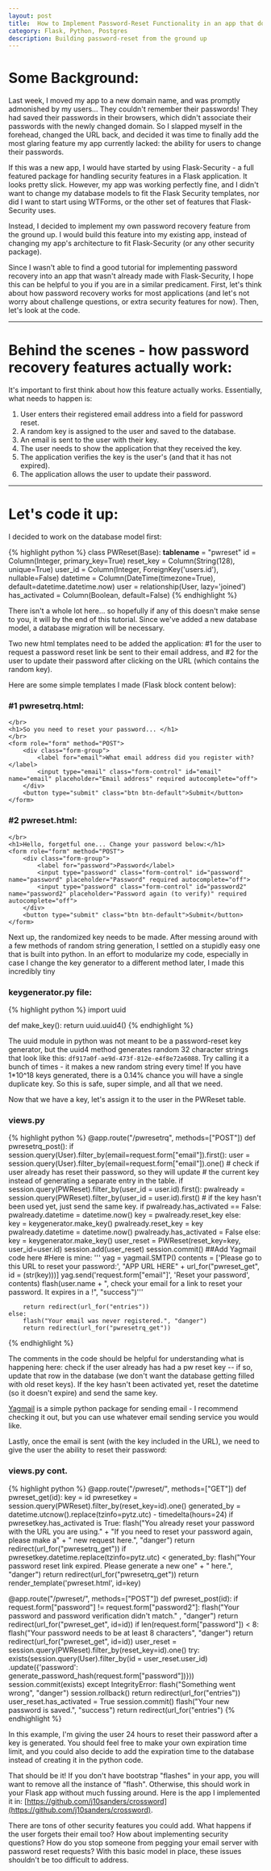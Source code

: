```yaml
---
layout: post
title:  How to Implement Password-Reset Functionality in an app that doesn't have Flask Security.
category: Flask, Python, Postgres 
description: Building password-reset from the ground up
---
```



<!--description-->



# Some Background:

Last week, I moved my app to a new domain name, and was promptly admonished by my users…  They couldn't remember their passwords!  They had saved their passwords in their browsers, which didn't associate their passwords with the newly changed domain.  So I slapped myself in the forehead, changed the URL back, and decided it was time to finally add the most glaring feature my app currently lacked: the ability for users to change their passwords.

If this was a new app, I would have started by using Flask-Security - a full featured package for handling security features in a Flask application.  It looks pretty slick.  However, my app was working perfectly fine, and I didn't want to change my database models to fit the Flask Security templates, nor did I want to start using WTForms, or the other set of features that Flask-Security uses.  

Instead, I decided to implement my own password recovery feature from the ground up.  I would build this feature into my existing app, instead of changing my app's architecture to fit Flask-Security (or any other security package).

Since I wasn't able to find a good tutorial for implementing password recovery into an app that wasn't already made with Flask-Security, I hope this can be helpful to you if you are in a similar predicament. First, let's think about how password recovery works for most applications (and let's not worry about challenge questions, or extra security features for now).  Then, let's look at the code.

---

# Behind the scenes - how password recovery features actually work:

It's important to first think about how this feature actually works.  Essentially, what needs to happen is:

1. User enters their registered email address into a field for password reset.
2. A random key is assigned to the user and saved to the database.
3. An email is sent to the user with their key.
4. The user needs to show the application that they received the key.
5. The application verifies the key is the user's (and that it has not expired).
6. The application allows the user to update their password.

---

# Let's code it up:

I decided to work on the database model first:

{% highlight python %}
class PWReset(Base):
    __tablename__ = "pwreset"
    id = Column(Integer, primary_key=True)
    reset_key = Column(String(128), unique=True)
    user_id = Column(Integer, ForeignKey('users.id'), nullable=False)
    datetime = Column(DateTime(timezone=True), default=datetime.datetime.now)
    user = relationship(User, lazy='joined')
    has_activated = Column(Boolean, default=False)
{% endhighlight %}

There isn't a whole lot here… so hopefully if any of this doesn't make sense to you, it will by the end of this tutorial.  Since we've added a new database model, a database migration will be necessary. 

Two new html templates need to be added the application: #1 for the user to request a password reset link be sent to their email address, and #2 for the user to update their password after clicking on the URL (which contains the random key).  

Here are some simple templates I made (Flask block content below):

### #1 pwresetrq.html:

	</br>
	<h1>So you need to reset your password... </h1>
	</br>
	<form role="form" method="POST">
	    <div class="form-group">
	        <label for="email">What email address did you register with?</label>
	        <input type="email" class="form-control" id="email" name="email" placeholder="Email address" required autocomplete="off"> 
	    </div>
	    <button type="submit" class="btn btn-default">Submit</button>
	</form>


### #2 pwreset.html:

	</br>
	<h1>Hello, forgetful one... Change your password below:</h1>
	<form role="form" method="POST">
	    <div class="form-group">
	        <label for="password">Password</label>
	        <input type="password" class="form-control" id="password" name="password" placeholder="Password" required autocomplete="off">
	        <input type="password" class="form-control" id="password2" name="password2" placeholder="Password again (to verify)" required autocomplete="off">
	    </div>
	    <button type="submit" class="btn btn-default">Submit</button>
	</form>

Next up, the randomized key needs to be made.  After messing around with a few methods of random string generation, I settled on a stupidly easy one that is built into python.  In an effort to modularize my code, especially in case I change the key generator to a different method later, I made this incredibly tiny


### keygenerator.py file:

{% highlight python %}
import uuid

def make_key():
    return uuid.uuid4()
{% endhighlight %}

The uuid module in python was not meant to be a password-reset key generator, but the uuid4 method generates random 32 character strings that look like this: `df917a0f-ae9d-473f-812e-e4f8e72a6088`.  Try calling it a bunch of times - it makes a new random string every time!  If you have 1*10^18 keys generated, there is a 0.14% chance you will have a single duplicate key. So this is safe, super simple, and all that we need.

Now that we have a key, let's assign it to the user in the 
PWReset table.


### views.py

{% highlight python %}
@app.route("/pwresetrq", methods=["POST"])
def pwresetrq_post():
    if session.query(User).filter_by(email=request.form["email"]).first():
        user = session.query(User).filter_by(email=request.form["email"]).one()
        # check if user already has reset their password, so they will update
        # the current key instead of generating a separate entry in the table.
        if session.query(PWReset).filter_by(user_id = user.id).first():
            pwalready = session.query(PWReset).filter_by(user_id = user.id).first()
	# if the key hasn't been used yet, just send the same key.
            if pwalready.has_activated == False:
                pwalready.datetime = datetime.now()
                key = pwalready.reset_key
            else:    
                key = keygenerator.make_key()
                pwalready.reset_key = key
                pwalready.datetime = datetime.now()
                pwalready.has_activated = False
        else:  
            key = keygenerator.make_key()
            user_reset = PWReset(reset_key=key, user_id=user.id)
            session.add(user_reset)
        session.commit()
	##Add Yagmail code here
	#Here is mine:
	''' 
	yag = yagmail.SMTP()
	        contents = ['Please go to this URL to reset your password:', "APP URL HERE" + url_for("pwreset_get",  id = (str(key)))]
	        yag.send('request.form["email"]', 'Reset your password', contents)
	flash(user.name + ", check your email for a link to reset your password.  It expires in a <amount of time here>!", "success")'''
	
        return redirect(url_for("entries"))
    else:
        flash("Your email was never registered.", "danger")
        return redirect(url_for("pwresetrq_get"))
{% endhighlight %}
	
The comments in the code should be helpful for understanding what is happening here: check if the user already has had a pw reset key -- if so, update that row in the database (we don't want the database getting filled with old reset keys).  If the key hasn't been activated yet, reset the datetime (so it doesn't expire) and send the same key.  

[Yagmail](https://github.com/kootenpv/yagmail) is a simple python package for sending email - I recommend checking it out, but you can use whatever email sending service you would like.

Lastly, once the email is sent (with the key included in the URL), we need to give the user the ability to reset their password:


### views.py cont.
{% highlight python %}
@app.route("/pwreset/<id>", methods=["GET"])
def pwreset_get(id):
    key = id
    pwresetkey = session.query(PWReset).filter_by(reset_key=id).one()
    generated_by = datetime.utcnow().replace(tzinfo=pytz.utc) - timedelta(hours=24)
    if pwresetkey.has_activated is True:
        flash("You already reset your password with the URL you are using." +
              "If you need to reset your password again, please make a" +
              " new request here.", "danger")
        return redirect(url_for("pwresetrq_get"))
    if pwresetkey.datetime.replace(tzinfo=pytz.utc) < generated_by:
        flash("Your password reset link expired.  Please generate a new one" +
              " here.", "danger")
        return redirect(url_for("pwresetrq_get"))
    return render_template('pwreset.html', id=key)

@app.route("/pwreset/<id>", methods=["POST"])
def pwreset_post(id):
    if request.form["password"] != request.form["password2"]:
    flash("Your password and password verification didn't match."
          , "danger")
    return redirect(url_for("pwreset_get", id=id))
    if len(request.form["password"]) < 8:
        flash("Your password needs to be at least 8 characters", "danger")
        return redirect(url_for("pwreset_get", id=id))
    user_reset = session.query(PWReset).filter_by(reset_key=id).one()
    try:
        exists(session.query(User).filter_by(id = user_reset.user_id)
               .update({'password':
                        generate_password_hash(request.form["password"])}))
        session.commit(exists)
    except IntegrityError:
        flash("Something went wrong", "danger")
        session.rollback()
        return redirect(url_for("entries"))
    user_reset.has_activated = True
    session.commit()
    flash("Your new password is saved.", "success")
    return redirect(url_for("entries")
{% endhighlight %}

In this example, I'm giving the user 24 hours to reset their password after a key is generated. You should feel free to make your own expiration time limit, and you could also decide to add the expiration time to the database instead of creating it in the python code.


That should be it!  If you don't have bootstrap "flashes" in your app, you will want to remove all the instance of "flash".  Otherwise, this should work in your Flask app without much fussing around.  Here is the app I implemented it in: [https://github.com/j10sanders/crossword](https://github.com/j10sanders/crossword).

There are tons of other security features you could add.  What happens if the user forgets their email too?  How about implementing security questions?  How do you stop someone from pegging your email server with password reset requests?  With this basic model in place, these issues shouldn't be too difficult to address.


